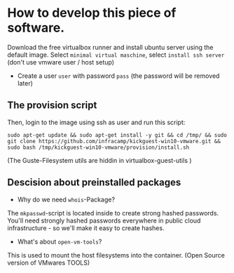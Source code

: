 # How to develop this piece of software.

Download the free virtualbox runner and install
ubuntu server using the default image. Select `minimal virtual maschine`,
select `install ssh server`
(don't use vmware user / host setup)

- Create a user `user` with password `pass` (the password will be removed later)

## The provision script

Then, login to the image using ssh as user and  run this script:

````
sudo apt-get update && sudo apt-get install -y git && cd /tmp/ && sudo git clone https://github.com/infracamp/kickguest-win10-vmware.git && sudo bash /tmp/kickguest-win10-vmware/provision/install.sh
````

(The Guste-Filesystem utils are hiddin in virtualbox-guest-utils )
## Descision about preinstalled packages

- Why do we need `whois`-Package?

The `mkpasswd`-script is located inside to create strong hashed
passwords. You'll need strongly hashed passwords everywhere in public
cloud infrastructure - so we'll make it easy to create hashes.

- What's about `open-vm-tools`?

This is used to mount the host filesystems into the container.
(Open Source version of VMwares TOOLS)